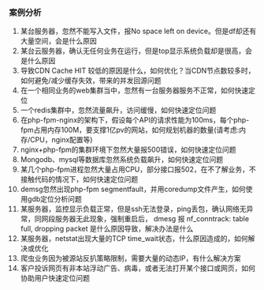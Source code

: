 ### 案例分析

1. 某台服务器，忽然不能写入文件，报No space left on device。但是df却还有大量空间，会是什么原因
2. 某台云服务器，确认无任何业务在运行，但是top显示系统负载却是很高，会是什么原因
3. 导致CDN Cache HIT 较低的原因是什么，如何优化？当CDN节点数较多时，如何避免/减少缓存失效，带来的并发回源问题
4. 在一个相同业务的web集群当中，忽然有一台服务器服务不正常，如何快速定位
5. 一个redis集群中，忽然流量飙升，访问缓慢，如何快速定位问题
6. 在php-fpm-nginx的架构下，假设每个API的请求性能为100ms，每个php-fpm占用内存100M，要支撑1亿pv的网站，如何规划机器的数量(请考虑:内存/CPU，nginx配置等)
7. nginx+php-fpm的集群环境下忽然大量报500错误，如何快速定位问题
8. Mongodb、mysql等数据库忽然系统负载飙升，如何快速定位问题
9. 某几个php-fpm进程忽然大量占用CPU，部分接口报502，在不了解业务，不接触代码的情况下，如何快速定位问题
10. demsg忽然出现php-fpm segmentfault，并用coredump文件产生，如何使用gdb定位分析问题
11. 某服务器，监控显示负载正常，但是ssh无法登录，ping丢包，确认网络无异常，同网段服务器无此现象，强制重启后，
    dmesg 报 nf_conntrack: table full, dropping packet 是什么原因导致，解决办法是什么
12. 某服务器，netstat出现大量的TCP time_wait状态，什么原因造成的，如何解决或优化
13. 爬虫业务因为被源站反扒策略限制，需要大量的动态IP，有什么解决方案
14. 客户投诉⽹页有非本站浮动广告、病毒，或者无法打开某个接⼝或⽹页，如何协助⽤户快速定位问题

